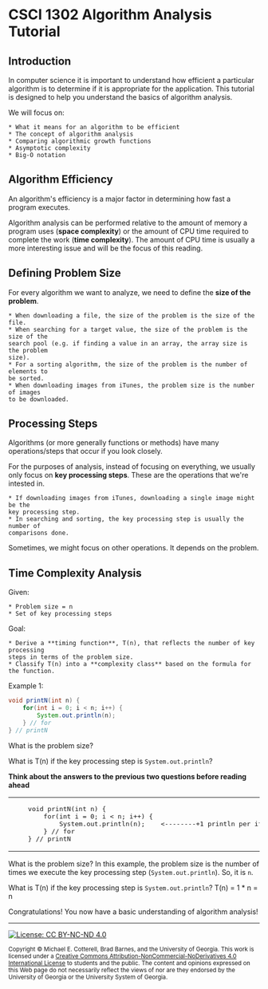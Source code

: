 # CSCI 1302 Algorithm Analysis Tutorial

## Introduction

In computer science it is important to understand how efficient a particular algorithm
is to determine if it is appropriate for the application. This tutorial is designed to
help you understand the basics of algorithm analysis.

We will focus on:

    * What it means for an algorithm to be efficient
    * The concept of algorithm analysis
    * Comparing algorithmic growth functions
    * Asymptotic complexity
    * Big-O notation

## Algorithm Efficiency

An algorithm's efficiency is a major factor in determining how fast a program executes.

Algorithm analysis can be performed relative to the amount of memory a program uses
(**space complexity**) or the amount of CPU time required to complete the work
(**time complexity**). The amount of CPU time is usually a more interesting issue and
will be the focus of this reading.

## Defining Problem Size

For every algorithm we want to analyze, we need to define the **size of the problem**.

    * When downloading a file, the size of the problem is the size of the file.
    * When searching for a target value, the size of the problem is the size of the
    search pool (e.g. if finding a value in an array, the array size is the problem
    size).
    * For a sorting algorithm, the size of the problem is the number of elements to
    be sorted.
    * When downloading images from iTunes, the problem size is the number of images
    to be downloaded.

## Processing Steps

Algorithms (or more generally functions or methods) have many operations/steps that
occur if you look closely.

For the purposes of analysis, instead of focusing on everything, we usually only focus
on **key processing steps**. These are the operations that we're intested in.

    * If downloading images from iTunes, downloading a single image might be the
    key processing step.
    * In searching and sorting, the key processing step is usually the number of
    comparisons done.

Sometimes, we might focus on other operations. It depends on the problem.

## Time Complexity Analysis

Given:
    
    * Problem size = n
    * Set of key processing steps

Goal:
    
    * Derive a **timing function**, T(n), that reflects the number of key processing
    steps in terms of the problem size.
    * Classify T(n) into a **complexity class** based on the formula for the function.


Example 1:

```java    
void printN(int n) {
    for(int i = 0; i < n; i++) {
        System.out.println(n);
    } // for
} // printN
```
    
What is the problem size?

What is T(n) if the key processing step is `System.out.println`?

**Think about the answers to the previous two questions before reading ahead**

<table><tr><td><pre>    void printN(int n) {
        for(int i = 0; i < n; i++) {
            System.out.println(n);
        } // for
    } // printN
</pre>
</td>
<td>   <pre>
                                +---+
                                    |
<--------+1 println per iteration   | n iterations
                                    |
                                +---+
</pre>

</td>
</tr>
</table>
   
What is the problem size?
In this example, the problem size is the number of times we execute the key processing
step (`System.out.println`). So, it is `n`.
    
What is T(n) if the key processing step is `System.out.println`?
T(n) = 1 * n = n
    
Congratulations! You now have a basic understanding of algorithm analysis!

<hr/>

[![License: CC BY-NC-ND 4.0](https://img.shields.io/badge/License-CC%20BY--NC--ND%204.0-lightgrey.svg)](http://creativecommons.org/licenses/by-nc-nd/4.0/)

<small>
Copyright &copy; Michael E. Cotterell, Brad Barnes, and the University of Georgia.
This work is licensed under a <a rel="license" href="http://creativecommons.org/licenses/by-nc-nd/4.0/">Creative Commons Attribution-NonCommercial-NoDerivatives 4.0 International License</a> to students and the public.
The content and opinions expressed on this Web page do not necessarily reflect the views of nor are they endorsed by the University of Georgia or the University System of Georgia.
</small>
